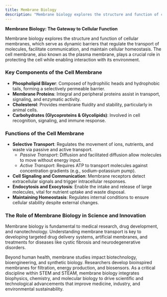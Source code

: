 ```yaml
---
title: Membrane Biology
description: "Membrane biology explores the structure and function of cellular membranes, which serve as dynamic barriers that regulate the transport of molecules, facilitate communication, and maintain cellular homeostasis."
---
```


**Membrane Biology: The Gateway to Cellular Function**

Membrane biology explores the structure and function of cellular membranes, which serve as dynamic barriers that regulate the transport of molecules, facilitate communication, and maintain cellular homeostasis. The cell membrane, also known as the plasma membrane, plays a crucial role in protecting the cell while enabling interaction with its environment.

### Key Components of the Cell Membrane

- **Phospholipid Bilayer**: Composed of hydrophilic heads and hydrophobic tails, forming a selectively permeable barrier.
- **Membrane Proteins**: Integral and peripheral proteins assist in transport, signaling, and enzymatic activity.
- **Cholesterol**: Provides membrane fluidity and stability, particularly in animal cells.
- **Carbohydrates (Glycoproteins & Glycolipids)**: Involved in cell recognition, signaling, and immune response.

### Functions of the Cell Membrane

- **Selective Transport**: Regulates the movement of ions, nutrients, and waste via passive and active transport.
  - *Passive Transport*: Diffusion and facilitated diffusion allow molecules to move without energy input.
  - *Active Transport*: Requires ATP to transport molecules against concentration gradients (e.g., sodium-potassium pump).
- **Cell Signaling and Communication**: Membrane receptors detect extracellular signals and trigger intracellular responses.
- **Endocytosis and Exocytosis**: Enable the intake and release of large molecules, vital for nutrient uptake and waste disposal.
- **Maintaining Homeostasis**: Regulates internal conditions to ensure cellular stability despite external changes.

### The Role of Membrane Biology in Science and Innovation

Membrane biology is fundamental to medical research, drug development, and nanotechnology. Understanding membrane transport is key to developing targeted drug delivery systems, artificial membranes, and treatments for diseases like cystic fibrosis and neurodegenerative disorders.

Beyond human health, membrane studies impact biotechnology, bioengineering, and synthetic biology. Researchers develop bioinspired membranes for filtration, energy production, and biosensors. As a critical discipline within STEM and STEAM, membrane biology integrates biophysics, chemistry, and molecular biology to drive scientific and technological advancements that improve medicine, industry, and environmental sustainability.

